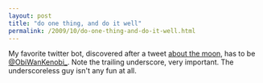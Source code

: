 ```yaml
---
layout: post
title: "do one thing, and do it well"
permalink: /2009/10/do-one-thing-and-do-it-well.html
---
```


My favorite twitter bot, discovered after a tweet [about the moon](http://twitter.com/sippey/status/4642532501), has to be [@ObiWanKenobi_](http://twitter.com/obiwankenobi_). Note the trailing underscore, very important. The underscoreless guy isn't any fun at all.